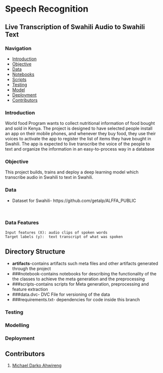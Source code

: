 #  Speech Recognition
## Live Transcription of Swahili Audio to Swahili Text

### Navigation
- [Introduction](#introduction)
- [Objective](#objective)
- [Data](#data)
- [Notebooks](#notebooks)
- [Scripts](#scripts)
- [Testing](#testing)
- [Model](#model)
- [Deployment](#deployment)
- [Contributors](#contributors)

### Introduction
World food Program wants to collect nutritional information of food bought and sold in Kenya. The project is designed to have selected people install an app on their mobile phones, and whenever they buy food, they use their voices to activate the app to register the list of items they have bought in Swahili. The app is expected to live transcribe the voice of the people to text and organize the information in an easy-to-process way in a database
### Objective
This project builds, trains and deploy a deep learning model which transcribe audio in Swahili to text in Swahili.
### Data
<ul>
<li>Dataset for Swahili-  https://github.com/getalp/ALFFA_PUBLIC</li></ul>
<br/>

### Data Features
    Input features (X): audio clips of spoken words
    Target labels (y):  text transcript of what was spoken

## Directory Structure 

<ul>
    <li><b>artifacts</b>-contains artifacts such meta files and other artifacts generated through the project</li>
    <li>###notebook-contains notebooks for describing the functionality of the the classes to achieve the meta generation and the preprocessing</li>
    <li>###scripts-contains scripts for Meta generation, preprocessing and feature extraction</li>
    <li>###data.dvc- DVC File for versioning of the data</li>
    <li>###requirements.txt- dependencies for code inside this branch</li>
</ul>

### Testing
### Modelling
### Deployment
## Contributors
1. [Michael Darko Ahwireng](https://github.com/mdahwireng)



